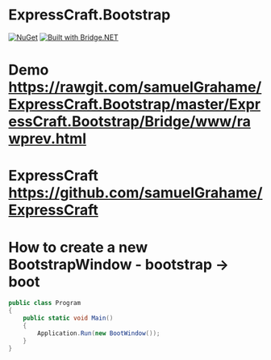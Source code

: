 # ExpressCraft.Bootstrap

[![NuGet](https://img.shields.io/nuget/v/ExpressCraft.Bootstrap.svg)](https://www.nuget.org/packages/ExpressCraft.Bootstrap) [![Built with Bridge.NET](https://img.shields.io/badge/built%20with-Bridge.NET-blue.svg)](http://bridge.net/)

# Demo https://rawgit.com/samuelGrahame/ExpressCraft.Bootstrap/master/ExpressCraft.Bootstrap/Bridge/www/rawprev.html
# ExpressCraft https://github.com/samuelGrahame/ExpressCraft

# How to create a new BootstrapWindow - bootstrap -> boot

```csharp
public class Program
{
	public static void Main()
	{
		Application.Run(new BootWindow());
	}
}
```
